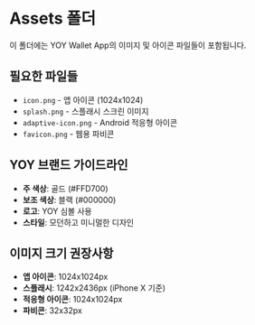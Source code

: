 # Assets 폴더

이 폴더에는 YOY Wallet App의 이미지 및 아이콘 파일들이 포함됩니다.

## 필요한 파일들

- `icon.png` - 앱 아이콘 (1024x1024)
- `splash.png` - 스플래시 스크린 이미지
- `adaptive-icon.png` - Android 적응형 아이콘
- `favicon.png` - 웹용 파비콘

## YOY 브랜드 가이드라인

- **주 색상**: 골드 (#FFD700)
- **보조 색상**: 블랙 (#000000)
- **로고**: YOY 심볼 사용
- **스타일**: 모던하고 미니멀한 디자인

## 이미지 크기 권장사항

- **앱 아이콘**: 1024x1024px
- **스플래시**: 1242x2436px (iPhone X 기준)
- **적응형 아이콘**: 1024x1024px
- **파비콘**: 32x32px
